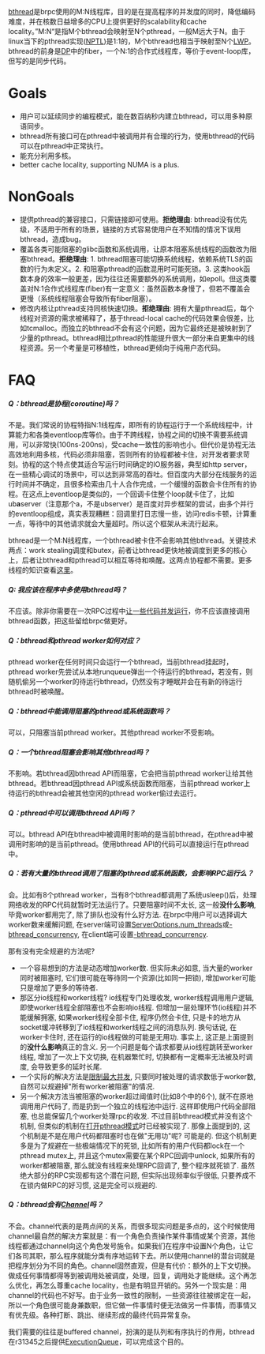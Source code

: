 [bthread](https://github.com/brpc/brpc/tree/master/src/bthread)是brpc使用的M:N线程库，目的是在提高程序的并发度的同时，降低编码难度，并在核数日益增多的CPU上提供更好的scalability和cache locality。”M:N“是指M个bthread会映射至N个pthread，一般M远大于N。由于linux当下的pthread实现([NPTL](http://en.wikipedia.org/wiki/Native_POSIX_Thread_Library))是1:1的，M个bthread也相当于映射至N个[LWP](http://en.wikipedia.org/wiki/Light-weight_process)。bthread的前身是[DP](http://wiki.babel.baidu.com/twiki/bin/view/Com/Ecom/DistributedProcess)中的fiber，一个N:1的合作式线程库，等价于event-loop库，但写的是同步代码。

# Goals

- 用户可以延续同步的编程模式，能在数百纳秒内建立bthread，可以用多种原语同步。
- bthread所有接口可在pthread中被调用并有合理的行为，使用bthread的代码可以在pthread中正常执行。
- 能充分利用多核。
- better cache locality, supporting NUMA is a plus.

# NonGoals

- 提供pthread的兼容接口，只需链接即可使用。**拒绝理由**: bthread没有优先级，不适用于所有的场景，链接的方式容易使用户在不知情的情况下误用bthread，造成bug。
- 覆盖各类可能阻塞的glibc函数和系统调用，让原本阻塞系统线程的函数改为阻塞bthread。**拒绝理由**: 1. bthread阻塞可能切换系统线程，依赖系统TLS的函数的行为未定义。2. 和阻塞pthread的函数混用时可能死锁。3. 这类hook函数本身的效率一般更差，因为往往还需要额外的系统调用，如epoll。但这类覆盖对N:1合作式线程库(fiber)有一定意义：虽然函数本身慢了，但若不覆盖会更慢（系统线程阻塞会导致所有fiber阻塞）。
- 修改内核让pthread支持同核快速切换。**拒绝理由**: 拥有大量pthread后，每个线程对资源的需求被稀释了，基于thread-local cache的代码效果会很差，比如tcmalloc。而独立的bthread不会有这个问题，因为它最终还是被映射到了少量的pthread。bthread相比pthread的性能提升很大一部分来自更集中的线程资源。另一个考量是可移植性，bthread更倾向于纯用户态代码。

# FAQ

##### Q：bthread是协程(coroutine)吗？

不是。我们常说的协程特指N:1线程库，即所有的协程运行于一个系统线程中，计算能力和各类eventloop库等价。由于不跨线程，协程之间的切换不需要系统调用，可以非常快(100ns-200ns)，受cache一致性的影响也小。但代价是协程无法高效地利用多核，代码必须非阻塞，否则所有的协程都被卡住，对开发者要求苛刻。协程的这个特点使其适合写运行时间确定的IO服务器，典型如http server，在一些精心调试的场景中，可以达到非常高的吞吐。但百度内大部分在线服务的运行时间并不确定，且很多检索由几十人合作完成，一个缓慢的函数会卡住所有的协程。在这点上eventloop是类似的，一个回调卡住整个loop就卡住了，比如ub**a**server（注意那个a，不是ubserver）是百度对异步框架的尝试，由多个并行的eventloop组成，真实表现糟糕：回调里打日志慢一些，访问redis卡顿，计算重一点，等待中的其他请求就会大量超时。所以这个框架从未流行起来。

bthread是一个M:N线程库，一个bthread被卡住不会影响其他bthread。关键技术两点：work stealing调度和butex，前者让bthread更快地被调度到更多的核心上，后者让bthread和pthread可以相互等待和唤醒。这两点协程都不需要。更多线程的知识查看[这里](threading_overview.md)。

##### Q: 我应该在程序中多使用bthread吗？

不应该。除非你需要在一次RPC过程中[让一些代码并发运行](bthread_or_not.md)，你不应该直接调用bthread函数，把这些留给brpc做更好。

##### Q：bthread和pthread worker如何对应？

pthread worker在任何时间只会运行一个bthread，当前bthread挂起时，pthread worker先尝试从本地runqueue弹出一个待运行的bthread，若没有，则随机偷另一个worker的待运行bthread，仍然没有才睡眠并会在有新的待运行bthread时被唤醒。

##### Q：bthread中能调用阻塞的pthread或系统函数吗？

可以，只阻塞当前pthread worker。其他pthread worker不受影响。

##### Q：一个bthread阻塞会影响其他bthread吗？

不影响。若bthread因bthread API而阻塞，它会把当前pthread worker让给其他bthread。若bthread因pthread API或系统函数而阻塞，当前pthread worker上待运行的bthread会被其他空闲的pthread worker偷过去运行。

##### Q：pthread中可以调用bthread API吗？

可以。bthread API在bthread中被调用时影响的是当前bthread，在pthread中被调用时影响的是当前pthread。使用bthread API的代码可以直接运行在pthread中。

##### Q：若有大量的bthread调用了阻塞的pthread或系统函数，会影响RPC运行么？

会。比如有8个pthread worker，当有8个bthread都调用了系统usleep()后，处理网络收发的RPC代码就暂时无法运行了。只要阻塞时间不太长, 这一般**没什么影响**, 毕竟worker都用完了, 除了排队也没有什么好方法.
在brpc中用户可以选择调大worker数来缓解问题, 在server端可设置[ServerOptions.num_threads](server.md#worker线程数)或[-bthread_concurrency](http://brpc.baidu.com:8765/flags/bthread_concurrency), 在client端可设置[-bthread_concurrency](http://brpc.baidu.com:8765/flags/bthread_concurrency).

那有没有完全规避的方法呢?

- 一个容易想到的方法是动态增加worker数. 但实际未必如意, 当大量的worker同时被阻塞时,
  它们很可能在等待同一个资源(比如同一把锁), 增加worker可能只是增加了更多的等待者. 
- 那区分io线程和worker线程? io线程专门处理收发, worker线程调用用户逻辑, 即使worker线程全部阻塞也不会影响io线程. 但增加一层处理环节(io线程)并不能缓解拥塞, 如果worker线程全部卡住, 程序仍然会卡住,
  只是卡的地方从socket缓冲转移到了io线程和worker线程之间的消息队列. 换句话说, 在worker卡住时,
  还在运行的io线程做的可能是无用功. 事实上, 这正是上面提到的**没什么影响**真正的含义. 另一个问题是每个请求都要从io线程跳转至worker线程, 增加了一次上下文切换, 在机器繁忙时, 切换都有一定概率无法被及时调度, 会导致更多的延时长尾.
- 一个实际的解决方法是[限制最大并发](server.md#限制最大并发), 只要同时被处理的请求数低于worker数, 自然可以规避掉"所有worker被阻塞"的情况.
- 另一个解决方法当被阻塞的worker超过阈值时(比如8个中的6个), 就不在原地调用用户代码了, 而是扔到一个独立的线程池中运行. 这样即使用户代码全部阻塞, 也总能保留几个worker处理rpc的收发. 不过目前bthread模式并没有这个机制, 但类似的机制在[打开pthread模式](server.md#pthread模式)时已经被实现了. 那像上面提到的, 这个机制是不是在用户代码都阻塞时也在做"无用功"呢? 可能是的. 但这个机制更多是为了规避在一些极端情况下的死锁, 比如所有的用户代码都lock在一个pthread mutex上, 并且这个mutex需要在某个RPC回调中unlock, 如果所有的worker都被阻塞, 那么就没有线程来处理RPC回调了, 整个程序就死锁了. 虽然绝大部分的RPC实现都有这个潜在问题, 但实际出现频率似乎很低, 只要养成不在锁内做RPC的好习惯, 这是完全可以规避的. 

##### Q：bthread会有[Channel](https://gobyexample.com/channels)吗？

不会。channel代表的是两点间的关系，而很多现实问题是多点的，这个时候使用channel最自然的解决方案就是：有一个角色负责操作某件事情或某个资源，其他线程都通过channel向这个角色发号施令。如果我们在程序中设置N个角色，让它们各司其职，那么程序就能分类有序地运转下去。所以使用channel的潜台词就是把程序划分为不同的角色。channel固然直观，但是有代价：额外的上下文切换。做成任何事情都得等到被调用处被调度，处理，回复，调用处才能继续。这个再怎么优化，再怎么尊重cache locality，也是有明显开销的。另外一个现实是：用channel的代码也不好写。由于业务一致性的限制，一些资源往往被绑定在一起，所以一个角色很可能身兼数职，但它做一件事情时便无法做另一件事情，而事情又有优先级。各种打断、跳出、继续形成的最终代码异常复杂。

我们需要的往往是buffered channel，扮演的是队列和有序执行的作用，bthread在r31345之后提供[ExecutionQueue](execution_queue.md)，可以完成这个目的。
